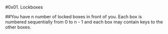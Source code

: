 #0x01. Lockboxes

##You have n number of locked boxes in front of you. Each box is numbered sequentially from 0 to n - 1 and each box may contain keys to the other boxes. 
